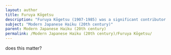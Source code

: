 ```yaml
---
layout: author
title: Furuya Kōgetsu
description: "Furuya Kōgetsu (1907-1985) was a significant contributor to modern haiku, known for capturing the subtleties of nature with clarity and emotional depth. His work often reflects on personal experiences against natural backdrops."
subject: "Modern Japanese Haiku (20th century)"
parent: Modern Japanese Haiku (20th century)
permalink: /Modern Japanese Haiku (20th century)/Furuya Kōgetsu/
---
```


does this matter?
